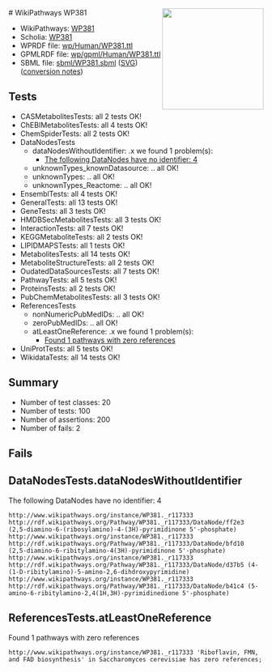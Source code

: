 <img style="float: right; width: 200px" src="../logo.png" />
# WikiPathways WP381

* WikiPathways: [WP381](https://identifiers.org/wikipathways:WP381)
* Scholia: [WP381](https://scholia.toolforge.org/wikipathways/WP381)
* WPRDF file: [wp/Human/WP381.ttl](../wp/Human/WP381.ttl)
* GPMLRDF file: [wp/gpml/Human/WP381.ttl](../wp/gpml/Human/WP381.ttl)
* SBML file: [sbml/WP381.sbml](../sbml/WP381.sbml) ([SVG](../sbml/WP381.svg)) ([conversion notes](../sbml/WP381.txt))

## Tests
* CASMetabolitesTests: all 2 tests OK!
* ChEBIMetabolitesTests: all 4 tests OK!
* ChemSpiderTests: all 2 tests OK!
* DataNodesTests
    * dataNodesWithoutIdentifier: .x we found 1 problem(s):
        * [The following DataNodes have no identifier: 4](#d2d32fa3)
    * unknownTypes_knownDatasource: .. all OK!
    * unknownTypes: .. all OK!
    * unknownTypes_Reactome: .. all OK!
* EnsemblTests: all 4 tests OK!
* GeneralTests: all 13 tests OK!
* GeneTests: all 3 tests OK!
* HMDBSecMetabolitesTests: all 3 tests OK!
* InteractionTests: all 7 tests OK!
* KEGGMetaboliteTests: all 2 tests OK!
* LIPIDMAPSTests: all 1 tests OK!
* MetabolitesTests: all 14 tests OK!
* MetaboliteStructureTests: all 2 tests OK!
* OudatedDataSourcesTests: all 7 tests OK!
* PathwayTests: all 5 tests OK!
* ProteinsTests: all 2 tests OK!
* PubChemMetabolitesTests: all 3 tests OK!
* ReferencesTests
    * nonNumericPubMedIDs: .. all OK!
    * zeroPubMedIDs: .. all OK!
    * atLeastOneReference: .x we found 1 problem(s):
        * [Found 1 pathways with zero references](#35eb778e)
* UniProtTests: all 5 tests OK!
* WikidataTests: all 14 tests OK!


## Summary

* Number of test classes: 20
* Number of tests: 100
* Number of assertions: 200
* Number of fails: 2

## Fails

<a name="d2d32fa3" />

## DataNodesTests.dataNodesWithoutIdentifier

The following DataNodes have no identifier: 4
```
http://www.wikipathways.org/instance/WP381._r117333 http://rdf.wikipathways.org/Pathway/WP381._r117333/DataNode/ff2e3 (2,5-diamino-6-(ribosylamino)-4-(3H)-pyrimidinone 5'-phosphate)
http://www.wikipathways.org/instance/WP381._r117333 http://rdf.wikipathways.org/Pathway/WP381._r117333/DataNode/bfd10 (2,5-diamino-6-ribitylamino-4(3H)-pyrimidinone 5'-phosphate)
http://www.wikipathways.org/instance/WP381._r117333 http://rdf.wikipathways.org/Pathway/WP381._r117333/DataNode/d37b5 (4-(1-D-ribitylamino)-5-amino-2,6-dihdroxypyrimidine)
http://www.wikipathways.org/instance/WP381._r117333 http://rdf.wikipathways.org/Pathway/WP381._r117333/DataNode/b41c4 (5-amino-6-ribitylamino-2,4(1H,3H)-pyrimidinedione 5'-phosphate)
```

<a name="35eb778e" />

## ReferencesTests.atLeastOneReference

Found 1 pathways with zero references
```
http://www.wikipathways.org/instance/WP381._r117333 'Riboflavin, FMN, and FAD biosynthesis' in Saccharomyces cerevisiae has zero references; 
```

